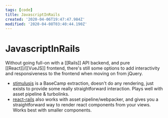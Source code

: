 ```yaml
---
tags: [code]
title: JavascriptInRails
created: '2020-04-06T19:47:47.984Z'
modified: '2020-04-08T03:40:44.190Z'
---
```


# JavascriptInRails

Without going full-on with a [[Rails]] API backend, and pure [[React]]/[[VueJS]] frontend, there's still some options to add interactivity and responsiveness to the frontend when moving on from jQuery.

- [stimulusjs](https://stimulusjs.org/) is a BaseCamp extraction, doesn't do any rendering, just exists to provide some really straightforward interaction. Plays well with asset pipeline & turbolinks.
- [react-rails](https://github.com/reactjs/react-rails) also works with asset pipeline/webpacker, and gives you a straightforward way to render react components from your views. Works best with smaller components.
